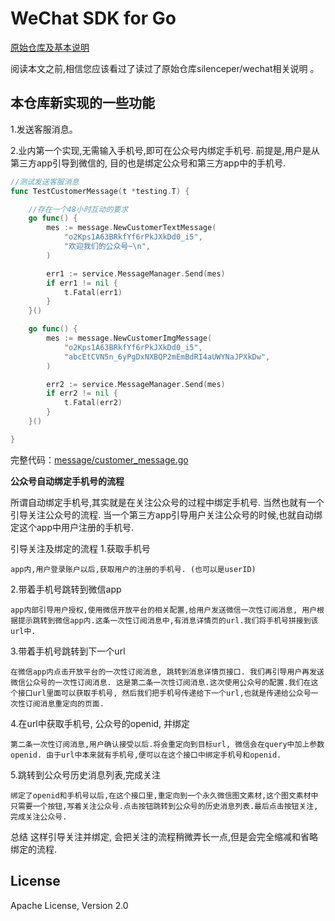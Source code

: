 # WeChat SDK for Go
[原始仓库及基本说明](https://github.com/silenceper/wechat)

阅读本文之前,相信您应该看过了读过了原始仓库silenceper/wechat相关说明 。

## 本仓库新实现的一些功能
1.发送客服消息。

2.业内第一个实现,无需输入手机号,即可在公众号内绑定手机号. 前提是,用户是从第三方app引导到微信的, 目的也是绑定公众号和第三方app中的手机号.


```go
//测试发送客服消息
func TestCustomerMessage(t *testing.T) {

	//存在一个48小时互动的要求
	go func() {
		mes := message.NewCustomerTextMessage(
			"o2Kps1A63BRkfYf6rPkJXkDd0_i5",
			"欢迎我们的公众号~\n",
		)

		err1 := service.MessageManager.Send(mes)
		if err1 != nil {
			t.Fatal(err1)
		}
	}()

	go func() {
		mes := message.NewCustomerImgMessage(
			"o2Kps1A63BRkfYf6rPkJXkDd0_i5",
			"abcEtCVN5n_6yPgDxNXBQP2mEmBdRI4aUWYNaJPXkDw",
		)

		err2 := service.MessageManager.Send(mes)
		if err2 != nil {
			t.Fatal(err2)
		}
	}()

}


```
完整代码：[message/customer_message.go](./message/customer_message.go)
 

**公众号自动绑定手机号的流程**

所谓自动绑定手机号,其实就是在关注公众号的过程中绑定手机号. 当然也就有一个引导关注公众号的流程. 当一个第三方app引导用户关注公众号的时候,也就自动绑定这个app中用户注册的手机号.

引导关注及绑定的流程
1.获取手机号  

    app内,用户登录账户以后,获取用户的注册的手机号. (也可以是userID)
    
2.带着手机号跳转到微信app  

    app内部引导用户授权,使用微信开放平台的相关配置,给用户发送微信一次性订阅消息, 用户根据提示跳转到微信app内.这条一次性订阅消息中,有消息详情页的url.我们将手机号拼接到该url中.
    
3.带着手机号跳转到下一个url  

    在微信app内点击开放平台的一次性订阅消息, 跳转到消息详情页接口. 我们再引导用户再发送微信公众号的一次性订阅消息. 这是第二条一次性订阅消息.这次使用公众号的配置.我们在这个接口url里面可以获取手机号, 然后我们把手机号传递给下一个url,也就是传递给公众号一次性订阅消息重定向的页面.

4.在url中获取手机号, 公众号的openid, 并绑定  

    第二条一次性订阅消息,用户确认接受以后.将会重定向到目标url, 微信会在query中加上参数openid. 由于url中本来就有手机号,便可以在这个接口中绑定手机号和openid.
    
5.跳转到公众号历史消息列表,完成关注  

    绑定了openid和手机号以后,在这个接口里,重定向到一个永久微信图文素材,这个图文素材中只需要一个按钮,写着关注公众号.点击按钮跳转到公众号的历史消息列表.最后点击按钮关注,完成关注公众号.

总结
这样引导关注并绑定, 会把关注的流程稍微弄长一点,但是会完全缩减和省略绑定的流程.


## License

Apache License, Version 2.0
